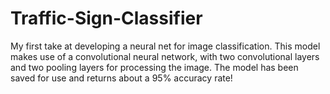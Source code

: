 # Traffic-Sign-Classifier

My first take at developing a neural net for image classification. This model makes use of a convolutional neural network, with two convolutional layers and two pooling layers
for processing the image. The model has been saved for use and returns about a 95% accuracy rate!

